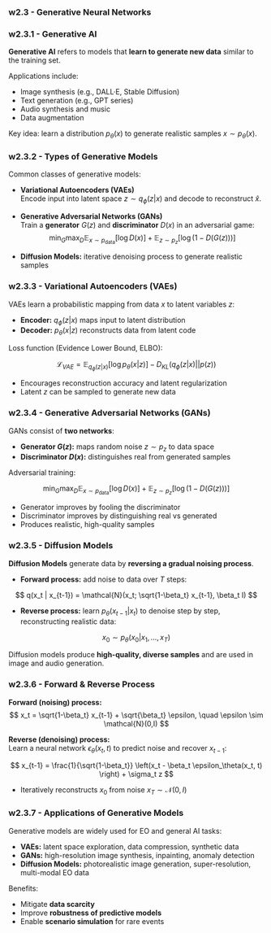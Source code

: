 <!-- .slide: data-background="#ffffffff" -->

<section data-transition="none">

### w2.3 - Generative Neural Networks

</section>

<!-- ============================================================================ -->

<section data-transition="none">

### w2.3.1 - Generative AI <!-- .element: class="r-fit-text" -->

**Generative AI** refers to models that **learn to generate new data** similar to the training set.

Applications include:
- Image synthesis (e.g., DALL·E, Stable Diffusion)  
- Text generation (e.g., GPT series)  
- Audio synthesis and music  
- Data augmentation

Key idea: learn a distribution $p_\theta(x)$ to generate realistic samples $x \sim p_\theta(x)$.

</section>

<!-- ============================================================================ -->

<section data-transition="none">

### w2.3.2 - Types of Generative Models <!-- .element: class="r-fit-text" -->

Common classes of generative models:

- **Variational Autoencoders (VAEs)**  
  Encode input into latent space $z \sim q_\phi(z|x)$ and decode to reconstruct $\hat{x}$.  

- **Generative Adversarial Networks (GANs)**  
  Train a **generator** $G(z)$ and **discriminator** $D(x)$ in an adversarial game:  
  $$
  \min_G \max_D \mathbb{E}_{x \sim p_\text{data}}[\log D(x)] + 
  \mathbb{E}_{z \sim p_z}[\log(1-D(G(z)))]
  $$

- **Diffusion Models:** iterative denoising process to generate realistic samples  

</section>

<!-- ============================================================================ -->

<section data-transition="none">

### w2.3.3 - Variational Autoencoders (VAEs) <!-- .element: class="r-fit-text" -->

VAEs learn a probabilistic mapping from data $x$ to latent variables $z$:

- **Encoder:** $q_\phi(z|x)$ maps input to latent distribution  
- **Decoder:** $p_\theta(x|z)$ reconstructs data from latent code  

Loss function (Evidence Lower Bound, ELBO):

$$
\mathcal{L}_{VAE} = \mathbb{E}_{q_\phi(z|x)}[\log p_\theta(x|z)] - D_{KL}(q_\phi(z|x) || p(z))
$$

- Encourages reconstruction accuracy and latent regularization  
- Latent $z$ can be sampled to generate new data

</section>


<!-- ============================================================================ -->

<section data-transition="none">

### w2.3.4 - Generative Adversarial Networks (GANs) <!-- .element: class="r-fit-text" -->

GANs consist of **two networks**:

- **Generator $G(z)$:** maps random noise $z \sim p_z$ to data space  
- **Discriminator $D(x)$:** distinguishes real from generated samples

Adversarial training:

$$
\min_G \max_D \mathbb{E}_{x \sim p_\text{data}}[\log D(x)] + 
\mathbb{E}_{z \sim p_z}[\log(1-D(G(z)))]
$$

- Generator improves by fooling the discriminator  
- Discriminator improves by distinguishing real vs generated  
- Produces realistic, high-quality samples

</section>

<!-- ============================================================================ -->

<section data-transition="none">

### w2.3.5 - Diffusion Models <!-- .element: class="r-fit-text" -->

**Diffusion Models** generate data by **reversing a gradual noising process**.

- **Forward process:** add noise to data over $T$ steps:

$$
q(x_t | x_{t-1}) = \mathcal{N}(x_t; \sqrt{1-\beta_t} x_{t-1}, \beta_t I)
$$

- **Reverse process:** learn $p_\theta(x_{t-1} | x_t)$ to denoise step by step, reconstructing realistic data:

$$
x_0 \sim p_\theta(x_0 | x_1, \dots, x_T)
$$

Diffusion models produce **high-quality, diverse samples** and are used in image and audio generation.

</section>

<!-- ============================================================================ -->

<section data-transition="none">

### w2.3.6 - Forward & Reverse Process <!-- .element: class="r-fit-text" -->

**Forward (noising) process:**  
$$
x_t = \sqrt{1-\beta_t} x_{t-1} + \sqrt{\beta_t} \epsilon, \quad \epsilon \sim \mathcal{N}(0,I)
$$

**Reverse (denoising) process:**  
Learn a neural network $\epsilon_\theta(x_t, t)$ to predict noise and recover $x_{t-1}$:

$$
x_{t-1} = \frac{1}{\sqrt{1-\beta_t}} \left(x_t - \beta_t \epsilon_\theta(x_t, t) \right) + \sigma_t z
$$

- Iteratively reconstructs $x_0$ from noise $x_T \sim \mathcal{N}(0, I)$

</section>

<!-- ============================================================================ -->

<section data-transition="none">

### w2.3.7 - Applications of Generative Models <!-- .element: class="r-fit-text" -->

Generative models are widely used for EO and general AI tasks:

- **VAEs:** latent space exploration, data compression, synthetic data  
- **GANs:** high-resolution image synthesis, inpainting, anomaly detection  
- **Diffusion Models:** photorealistic image generation, super-resolution, multi-modal EO data

Benefits:
- Mitigate **data scarcity**  
- Improve **robustness of predictive models**  
- Enable **scenario simulation** for rare events

</section>

